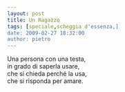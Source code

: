 ```yaml
---
layout: post
title: Un Ragazzo
tags: [speciale,scheggia d'essenza,]
date: 2009-02-27 18:32:00
author: pietro
---
```

Una persona con una testa,<br/>in grado di saperla usare,<br/>che si chieda perché la usa,<br/>che si risponda per amare.
